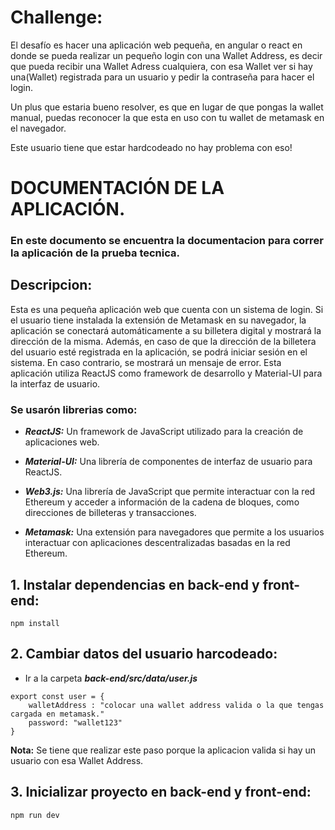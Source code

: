 # Challenge:

El desafío es hacer una aplicación web pequeña, en angular o react en donde se pueda realizar un pequeño login con una Wallet Address, es decir que pueda recibir una Wallet Adress cualquiera, con esa Wallet ver si hay una(Wallet) registrada para un usuario y pedir la contraseña para hacer el login.

Un plus que estaria bueno resolver, es que en lugar de que pongas la wallet manual, puedas reconocer la que esta en uso con tu wallet de metamask en el navegador.

Este usuario tiene que estar hardcodeado no hay problema con eso!

# DOCUMENTACIÓN DE LA APLICACIÓN.

### En este documento se encuentra la documentacion para correr la aplicación de la prueba tecnica.

## Descripcion:
Esta es una pequeña aplicación web que cuenta con un sistema de login. Si el usuario tiene instalada la extensión de Metamask en su navegador, la aplicación se conectará automáticamente a su billetera digital y mostrará la dirección de la misma. Además, en caso de que la dirección de la billetera del usuario esté registrada en la aplicación, se podrá iniciar sesión en el sistema. En caso contrario, se mostrará un mensaje de error. Esta aplicación utiliza ReactJS como framework de desarrollo y Material-UI para la interfaz de usuario.
  
### __Se usarón librerias como:__  

+ ***ReactJS:*** Un framework de JavaScript utilizado para la creación de aplicaciones web.

+ ***Material-UI:*** Una librería de componentes de interfaz de usuario para ReactJS.

+ ***Web3.js:*** Una librería de JavaScript que permite interactuar con la red Ethereum y acceder a información de la cadena de bloques, como direcciones de billeteras y transacciones.

+ ***Metamask:*** Una extensión para navegadores que permite a los usuarios interactuar con aplicaciones descentralizadas basadas en la red Ethereum.


## __1. Instalar dependencias en back-end y front-end:__
  
```
npm install

```


## __2. Cambiar datos del usuario harcodeado:__

+ Ir a la carpeta ***back-end/src/data/user.js***

```
export const user = {
    walletAddress : "colocar una wallet address valida o la que tengas cargada en metamask."
    password: "wallet123"
}

```
**Nota:** Se tiene que realizar este paso porque la aplicacion valida si hay un usuario con esa Wallet Address.


## __3. Inicializar proyecto en back-end y front-end:__

```
npm run dev

```